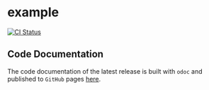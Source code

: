 # example

[![CI Status](https://github.com/mbarbin/example/workflows/ci/badge.svg)](https://github.com/mbarbin/example/actions/workflows/ci.yml)

## Code Documentation

The code documentation of the latest release is built with `odoc` and published to `GitHub` pages [here](https://mbarbin.github.io/example).
